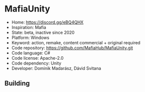 # MafiaUnity

- Home: https://discord.gg/eBQ4QHX
- Inspiration: Mafia
- State: beta, inactive since 2020
- Platform: Windows
- Keyword: action, remake, content commercial + original required
- Code repository: https://github.com/MafiaHub/MafiaUnity.git
- Code language: C#
- Code license: Apache-2.0
- Code dependency: Unity
- Developer: Dominik Madarász, Dávid Svitana

## Building
